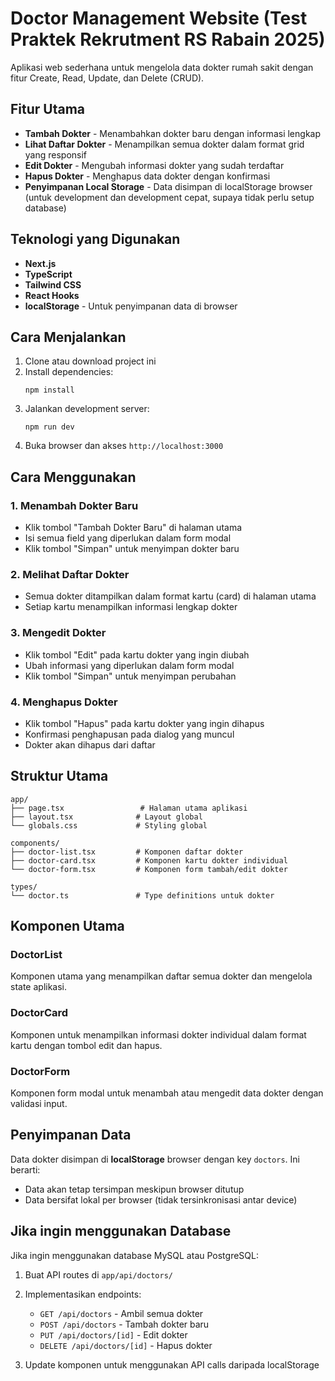 # Doctor Management Website (Test Praktek Rekrutment RS Rabain 2025)

Aplikasi web sederhana untuk mengelola data dokter rumah sakit dengan fitur Create, Read, Update, dan Delete (CRUD).

## Fitur Utama

- **Tambah Dokter** - Menambahkan dokter baru dengan informasi lengkap
- **Lihat Daftar Dokter** - Menampilkan semua dokter dalam format grid yang responsif
- **Edit Dokter** - Mengubah informasi dokter yang sudah terdaftar
- **Hapus Dokter** - Menghapus data dokter dengan konfirmasi
- **Penyimpanan Local Storage** - Data disimpan di localStorage browser (untuk development dan development cepat, supaya tidak perlu setup database)

## Teknologi yang Digunakan

- **Next.js**
- **TypeScript** 
- **Tailwind CSS**
- **React Hooks**
- **localStorage** - Untuk penyimpanan data di browser

## Cara Menjalankan

1. Clone atau download project ini
2. Install dependencies:
   ```
   npm install
   ```
3. Jalankan development server:
   ```
   npm run dev
   ```
4. Buka browser dan akses `http://localhost:3000`

## Cara Menggunakan

### 1. Menambah Dokter Baru
- Klik tombol "Tambah Dokter Baru" di halaman utama
- Isi semua field yang diperlukan dalam form modal
- Klik tombol "Simpan" untuk menyimpan dokter baru

### 2. Melihat Daftar Dokter
- Semua dokter ditampilkan dalam format kartu (card) di halaman utama
- Setiap kartu menampilkan informasi lengkap dokter

### 3. Mengedit Dokter
- Klik tombol "Edit" pada kartu dokter yang ingin diubah
- Ubah informasi yang diperlukan dalam form modal
- Klik tombol "Simpan" untuk menyimpan perubahan

### 4. Menghapus Dokter
- Klik tombol "Hapus" pada kartu dokter yang ingin dihapus
- Konfirmasi penghapusan pada dialog yang muncul
- Dokter akan dihapus dari daftar

## Struktur Utama

```
app/
├── page.tsx                 # Halaman utama aplikasi
├── layout.tsx              # Layout global
└── globals.css             # Styling global

components/
├── doctor-list.tsx         # Komponen daftar dokter
├── doctor-card.tsx         # Komponen kartu dokter individual
└── doctor-form.tsx         # Komponen form tambah/edit dokter

types/
└── doctor.ts               # Type definitions untuk dokter
```

## Komponen Utama

### DoctorList
Komponen utama yang menampilkan daftar semua dokter dan mengelola state aplikasi.

### DoctorCard
Komponen untuk menampilkan informasi dokter individual dalam format kartu dengan tombol edit dan hapus.

### DoctorForm
Komponen form modal untuk menambah atau mengedit data dokter dengan validasi input.

## Penyimpanan Data

Data dokter disimpan di **localStorage** browser dengan key `doctors`. Ini berarti:
- Data akan tetap tersimpan meskipun browser ditutup
- Data bersifat lokal per browser (tidak tersinkronisasi antar device)

## Jika ingin menggunakan Database

Jika ingin menggunakan database MySQL atau PostgreSQL:

1. Buat API routes di `app/api/doctors/`
2. Implementasikan endpoints:
   - `GET /api/doctors` - Ambil semua dokter
   - `POST /api/doctors` - Tambah dokter baru
   - `PUT /api/doctors/[id]` - Edit dokter
   - `DELETE /api/doctors/[id]` - Hapus dokter

3. Update komponen untuk menggunakan API calls daripada localStorage

